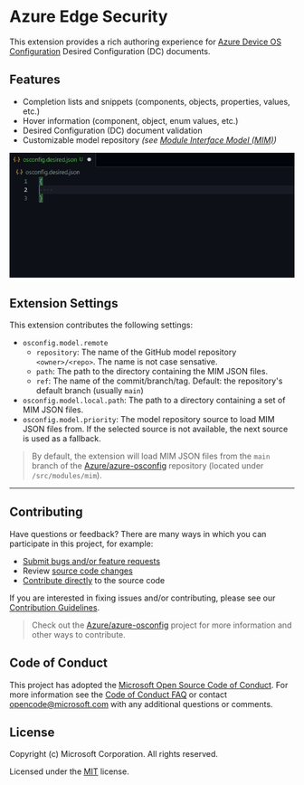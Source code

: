# Azure Edge Security

This extension provides a rich authoring experience for [Azure Device OS Configuration](https://github.com/Azure/azure-osconfig) Desired Configuration (DC) documents.

## Features

- Completion lists and snippets (components, objects, properties, values, etc.)
- Hover information (component, object, enum values, etc.)
- Desired Configuration (DC) document validation
- Customizable model repository *(see [Module Interface Model (MIM)](https://github.com/Azure/azure-osconfig/blob/main/docs/modules.md#3-module-interface-model-mim))*

![Completions](images/demo.gif)

## Extension Settings

This extension contributes the following settings:

- `osconfig.model.remote`
  - `repository`: The name of the GitHub model repository `<owner>/<repo>`. The name is not case sensative.
  - `path`: The path to the directory containing the MIM JSON files.
  - `ref`: The name of the commit/branch/tag. Default: the repository's default branch (usually `main`)
- `osconfig.model.local.path`: The path to a directory containing a set of MIM JSON files.
- `osconfig.model.priority`: The model repository source to load MIM JSON files from. If the selected source is not available, the next source is used as a fallback.

> By default, the extension will load MIM JSON files from the `main` branch of the [Azure/azure-osconfig](https://github.com/Azure/azure-osconfig) repository (located under `/src/modules/mim`).

---

## Contributing

Have questions or feedback? There are many ways in which you can participate in this project, for example:

- [Submit bugs and/or feature requests](https://github.com/Azure/vscode-osconfig/issues)
- Review [source code changes](https://github.com/Azure/vscode-osconfig/pulls)
- [Contribute directly](CONTRIBUTING.md) to the source code

If you are interested in fixing issues and/or contributing, please see our [Contribution Guidelines](CONTRIBUTING.md).

> Check out the [Azure/azure-osconfig](https://github.com/Azure/azure-osconfig) project for more information and other ways to contribute.

## Code of Conduct

This project has adopted the [Microsoft Open Source Code of Conduct](https://opensource.microsoft.com/codeofconduct/). For more information see the [Code of Conduct FAQ](https://opensource.microsoft.com/codeofconduct/faq/) or contact [opencode@microsoft.com](mailto:opencode@microsoft.com) with any additional questions or comments.

## License

Copyright (c) Microsoft Corporation. All rights reserved.

Licensed under the [MIT](https://github.com/Azure/vscode-osconfig/blob/main/LICENSE.txt) license.
